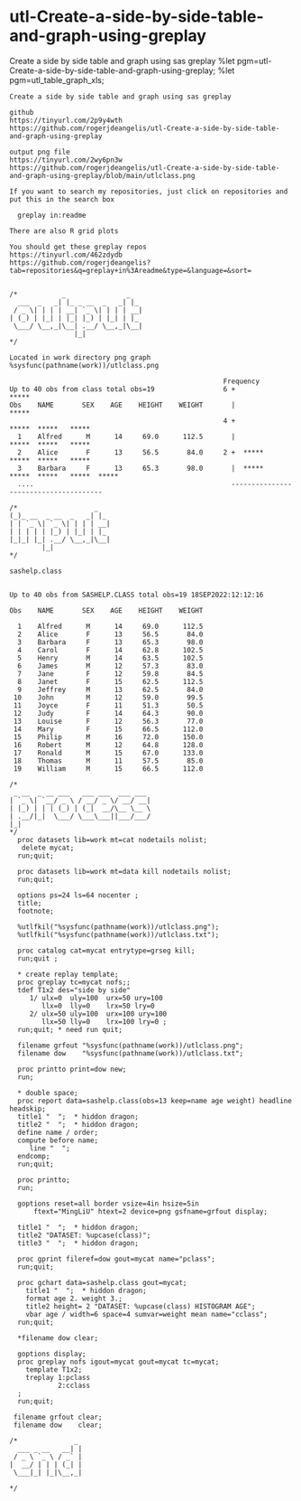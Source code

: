 # utl-Create-a-side-by-side-table-and-graph-using-greplay
Create a side by side table and graph using sas greplay
    %let pgm=utl-Create-a-side-by-side-table-and-graph-using-greplay;
    %let pgm=utl_table_graph_xls;

    Create a side by side table and graph using sas greplay

    github
    https://tinyurl.com/2p9y4wth
    https://github.com/rogerjdeangelis/utl-Create-a-side-by-side-table-and-graph-using-greplay

    output png file
    https://tinyurl.com/2wy6pn3w
    https://github.com/rogerjdeangelis/utl-Create-a-side-by-side-table-and-graph-using-greplay/blob/main/utlclass.png

    If you want to search my repositories, just click on repositories and put this in the search box

      greplay in:readme

    There are also R grid plots

    You should get these greplay repos
    https://tinyurl.com/462zdydb
    https://github.com/rogerjdeangelis?tab=repositories&q=greplay+in%3Areadme&type=&language=&sort=


    /*           _               _
      ___  _   _| |_ _ __  _   _| |_
     / _ \| | | | __| `_ \| | | | __|
    | (_) | |_| | |_| |_) | |_| | |_
     \___/ \__,_|\__| .__/ \__,_|\__|
                    |_|
    */

    Located in work directory png graph %sysfunc(pathname(work))/utlclass.png

                                                         Frequency
    Up to 40 obs from class total obs=19                 6 +          *****
    Obs    NAME       SEX    AGE    HEIGHT    WEIGHT       |          *****
                                                         4 +          *****  *****   *****
      1    Alfred      M      14     69.0      112.5       |          *****  *****   *****
      2    Alice       F      13     56.5       84.0     2 +  *****   *****  *****   *****
      3    Barbara     F      13     65.3       98.0       |  *****   *****  *****   *****  *****
      ....                                                 --------------------------------------

    /*                   _
    (_)_ __  _ __  _   _| |_
    | | `_ \| `_ \| | | | __|
    | | | | | |_) | |_| | |_
    |_|_| |_| .__/ \__,_|\__|
            |_|
    */

    sashelp.class


    Up to 40 obs from SASHELP.CLASS total obs=19 18SEP2022:12:12:16

    Obs    NAME       SEX    AGE    HEIGHT    WEIGHT

      1    Alfred      M      14     69.0      112.5
      2    Alice       F      13     56.5       84.0
      3    Barbara     F      13     65.3       98.0
      4    Carol       F      14     62.8      102.5
      5    Henry       M      14     63.5      102.5
      6    James       M      12     57.3       83.0
      7    Jane        F      12     59.8       84.5
      8    Janet       F      15     62.5      112.5
      9    Jeffrey     M      13     62.5       84.0
     10    John        M      12     59.0       99.5
     11    Joyce       F      11     51.3       50.5
     12    Judy        F      14     64.3       90.0
     13    Louise      F      12     56.3       77.0
     14    Mary        F      15     66.5      112.0
     15    Philip      M      16     72.0      150.0
     16    Robert      M      12     64.8      128.0
     17    Ronald      M      15     67.0      133.0
     18    Thomas      M      11     57.5       85.0
     19    William     M      15     66.5      112.0

    /*
     _ __  _ __ ___   ___ ___  ___ ___
    | `_ \| `__/ _ \ / __/ _ \/ __/ __|
    | |_) | | | (_) | (_|  __/\__ \__ \
    | .__/|_|  \___/ \___\___||___/___/
    |_|
    */
      proc datasets lib=work mt=cat nodetails nolist;
       delete mycat;
      run;quit;

      proc datasets lib=work mt=data kill nodetails nolist;
      run;quit;

      options ps=24 ls=64 nocenter ;
      title;
      footnote;

      %utlfkil("%sysfunc(pathname(work))/utlclass.png");
      %utlfkil("%sysfunc(pathname(work))/utlclass.txt");

      proc catalog cat=mycat entrytype=grseg kill;
      run;quit ;

      * create replay template;
      proc greplay tc=mycat nofs;;
      tdef T1x2 des="side by side"
         1/ ulx=0  uly=100  urx=50 ury=100
            llx=0  lly=0    lrx=50 lry=0
         2/ ulx=50 uly=100  urx=100 ury=100
            llx=50 lly=0    lrx=100 lry=0 ;
      run;quit; * need run quit;

      filename grfout "%sysfunc(pathname(work))/utlclass.png";
      filename dow    "%sysfunc(pathname(work))/utlclass.txt";

      proc printto print=dow new;
      run;

      * double space;
      proc report data=sashelp.class(obs=13 keep=name age weight) headline headskip;
      title1 "  ";  * hiddon dragon;
      title2 "  ";  * hiddon dragon;
      define name / order;
      compute before name;
         line "  ";
      endcomp;
      run;quit;

      proc printto;
      run;

      goptions reset=all border vsize=4in hsize=5in
          ftext="MingLiU" htext=2 device=png gsfname=grfout display;

      title1 "  ";  * hiddon dragon;
      title2 "DATASET: %upcase(class)";
      title3 "  ";  * hiddon dragon;

      proc gprint fileref=dow gout=mycat name="pclass";
      run;quit;

      proc gchart data=sashelp.class gout=mycat;
        title1 "  ";  * hiddon dragon;
        format age 2. weight 3.;
        title2 height= 2 "DATASET: %upcase(class) HISTOGRAM AGE";
        vbar age / width=6 space=4 sumvar=weight mean name="cclass";
      run;quit;

      *filename dow clear;

      goptions display;
      proc greplay nofs igout=mycat gout=mycat tc=mycat;
        template T1x2;
        treplay 1:pclass
                2:cclass
      ;
      run;quit;

     filename grfout clear;
     filename dow    clear;

    /*              _
      ___ _ __   __| |
     / _ \ `_ \ / _` |
    |  __/ | | | (_| |
     \___|_| |_|\__,_|

    */
